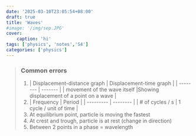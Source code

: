 ```yaml
---
date: '2025-03-10T23:05:54+08:00'
draft: true
title: 'Waves'
#image: '/img/sep.JPG'
cover: 
    caption: 'hi'
tags: ['physics', 'notes','S4']
categories: ['physics']
---
```


<!--more-->

> ### Common errors
> 1. | Displacement-distance graph    | Displacement-time graph |
| -------- | ------- |
| movement of the wave itself |Showing displacement of a point on a wave    |
> 2. | Frequency   |  Period |
| --------- | -------- |
| # of cycles / s | 1 cycle / unit of time  |
> 3. At equilibrium point, particle is moving the fastest
> 4. At crest and trough, particle is at rest (change in direction)
> 5. Between 2 points in a phase = wavelength



